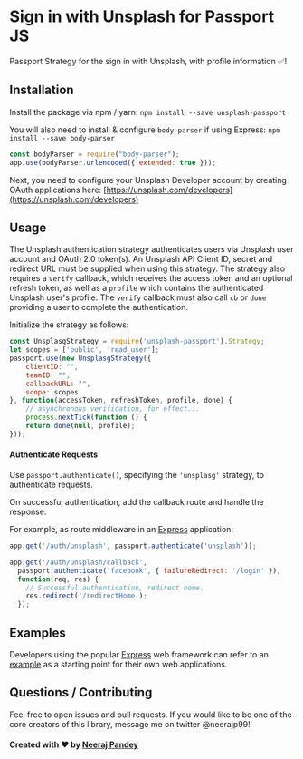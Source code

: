 
#  Sign in with Unsplash for Passport JS
Passport Strategy for the sign in with Unsplash, with profile information ✅!


## Installation
Install the package via npm / yarn:
``` npm install --save unsplash-passport ```

You will also need to install & configure `body-parser` if using Express:
``` npm install --save body-parser ```

```js
const bodyParser = require("body-parser");
app.use(bodyParser.urlencoded({ extended: true }));
```

Next, you need to configure your Unsplash Developer account by creating OAuth applications here: [https://unsplash.com/developers](https://unsplash.com/developers)



## Usage

The Unsplash authentication strategy authenticates users via Unsplash user account and OAuth 2.0 token(s). An  Unsplash API Client ID, secret and redirect URL must be supplied when using this strategy. The strategy also requires a `verify` callback, which receives the access token and an optional refresh token, as well as a `profile` which contains the authenticated Unsplash user's profile. The `verify` callback must also call `cb` or `done` providing a user to complete the authentication.

Initialize the strategy as follows:

```js
const UnsplasgStrategy = require('unsplash-passport').Strategy;
let scopes = ['public', 'read_user'];
passport.use(new UnsplasgStrategy({
    clientID: "",
    teamID: "",
    callbackURL: "",
    scope: scopes
}, function(accessToken, refreshToken, profile, done) {
    // asynchronous verification, for effect...
    process.nextTick(function () {
    return done(null, profile);
}));
```


#### Authenticate Requests

Use `passport.authenticate()`, specifying the `'unsplasg'` strategy, to
authenticate requests.

On successful authentication, add the callback route and handle the response.

For example, as route middleware in an [Express](http://expressjs.com/)
application:

```js
app.get('/auth/unsplash', passport.authenticate('unsplash'));

app.get('/auth/unsplash/callback',
  passport.authenticate('facebook', { failureRedirect: '/login' }),
  function(req, res) {
    // Successful authentication, redirect home.
    res.redirect('/redirectHome');
  });
```
## Examples

Developers using the popular [Express](http://expressjs.com/) web framework can refer to an [example](https://github.com/neerajp99/unsplash-auth-example) as a starting point for their own web applications. 

## Questions / Contributing

Feel free to open issues and pull requests. If you would like to be one of the core creators of this library, message me on twitter @neerajp99!

<h4> Created with ❤️ by <a href="https://http://github.com/neerajp99">Neeraj Pandey</a></h4>